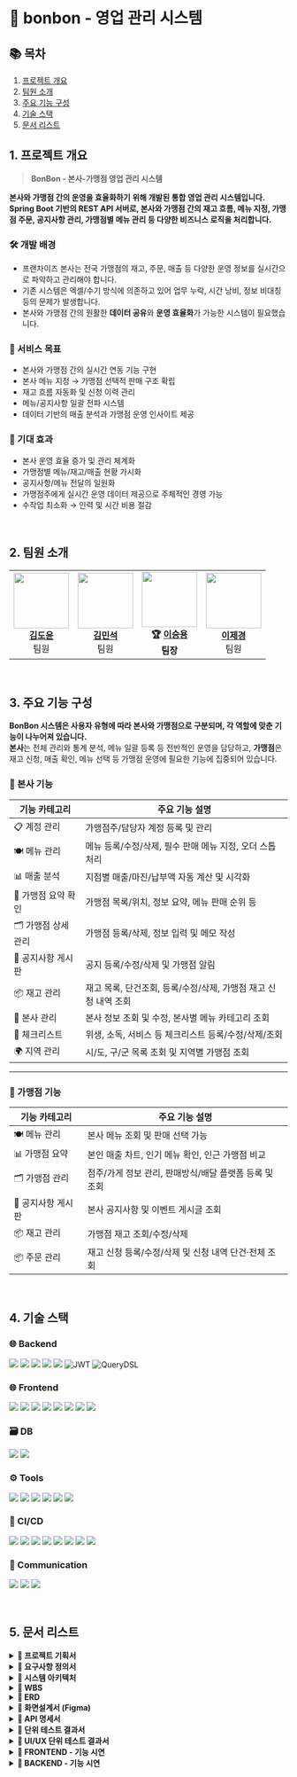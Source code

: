 # 📄 bonbon - 영업 관리 시스템

## 📚 목차

1. [프로젝트 개요](#1-프로젝트-개요)  
2. [팀원 소개](#2-팀원-소개)  
3. [주요 기능 구성](#3-주요-기능-구성)  
4. [기술 스택](#4-기술-스택)  
5. [문서 리스트](#5-문서-리스트)  

## 1. 프로젝트 개요
> **BonBon - 본사-가맹점 영업 관리 시스템** 

**본사와 가맹점 간의 운영을 효율화하기 위해 개발된 통합 영업 관리 시스템입니다.**  
**Spring Boot 기반의 REST API 서버로, 본사와 가맹점 간의 재고 흐름, 메뉴 지정, 가맹점 주문, 공지사항 관리, 가맹점별 메뉴 관리 등 다양한 비즈니스 로직을 처리합니다.**

### 🛠 개발 배경
- 프랜차이즈 본사는 전국 가맹점의 재고, 주문, 매출 등 다양한 운영 정보를 실시간으로 파악하고 관리해야 합니다.
- 기존 시스템은 엑셀/수기 방식에 의존하고 있어 업무 누락, 시간 낭비, 정보 비대칭 등의 문제가 발생합니다.
- 본사와 가맹점 간의 원활한 **데이터 공유**와 **운영 효율화**가 가능한 시스템이 필요했습니다.

### 🎯 서비스 목표
- 본사와 가맹점 간의 실시간 연동 기능 구현
- 본사 메뉴 지정 → 가맹점 선택적 판매 구조 확립
- 재고 흐름 자동화 및 신청 이력 관리
- 메뉴/공지사항 일괄 전파 시스템
- 데이터 기반의 매출 분석과 가맹점 운영 인사이트 제공

### 🚀 기대 효과
- 본사 운영 효율 증가 및 관리 체계화
- 가맹점별 메뉴/재고/매출 현황 가시화
- 공지사항/메뉴 전달의 일원화
- 가맹점주에게 실시간 운영 데이터 제공으로 주체적인 경영 가능
- 수작업 최소화 → 인력 및 시간 비용 절감

<br>

## 2. 팀원 소개

<div align="center">

<table>
  <tr>
    <td align="center">
      <img src="https://github.com/user-attachments/assets/9e6b2726-8b4d-4077-8980-6a49cb7b7125" width="100"  height="100"><br>
      <b><a href="https://github.com/kimdoyun0806">김도윤</a></b><br>팀원
    </td>
     <td align="center">
      <img src="https://github.com/user-attachments/assets/6835cd71-cc90-41ed-ae2d-f8064b82b3a2" width="100"  height="100"><br>
      <b><a href="https://github.com/mlnstone">김민석</a></b><br>팀원
    </td>
    <td align="center">
      <img src="https://github.com/user-attachments/assets/225eeac9-508b-443a-b6f5-f3128892e9d8" width="100" height="100"><br>
      <b>🏆 <a href="https://github.com/namoo36">이승용</a></b><br><b>팀장</b>
    </td>
    <td align="center">
      <img src="https://github.com/user-attachments/assets/74ac18a5-b79a-47b1-8b3a-e22f1dbc886c" width="100"  height="100"><br>
      <b><a href="https://github.com/jelee55">이제경</a></b><br>팀원
    </td>
  </tr>
</table>

</div>

<br>

## 3. 주요 기능 구성

**BonBon 시스템은 사용자 유형에 따라 본사와 가맹점으로 구분되며, 각 역할에 맞춘 기능이 나누어져 있습니다.** <br>
**본사**는 전체 관리와 통계 분석, 메뉴 일괄 등록 등 전반적인 운영을 담당하고, **가맹점**은 재고 신청, 매출 확인, 메뉴 선택 등 가맹점 운영에 필요한 기능에 집중되어 있습니다.

### 🏢 본사 기능

| 기능 카테고리       | 주요 기능 설명                                                                 |
|--------------------|---------------------------------------------------------------------------------|
| 📋 계정 관리        | 가맹점주/담당자 계정 등록 및 관리                                                |
| 🍽️ 메뉴 관리        | 메뉴 등록/수정/삭제, 필수 판매 메뉴 지정, 오더 스톱 처리                          |
| 📊 매출 분석        | 지점별 매출/마진/납부액 자동 계산 및 시각화                                       |
| 🧭 가맹점 요약 확인   | 가맹점 목록/위치, 정보 요약, 메뉴 판매 순위 등                                     |
| 🗂️ 가맹점 상세 관리  | 가맹점 등록/삭제, 정보 입력 및 메모 작성                                           |
| 📢 공지사항 게시판   | 공지 등록/수정/삭제 및 가맹점 알림                                               |
| 📦 재고 관리        | 재고 목록, 단건조회, 등록/수정/삭제, 가맹점 재고 신청 내역 조회                    |
| 🏢 본사 관리        | 본사 정보 조회 및 수정, 본사별 메뉴 카테고리 조회                                  |
| 🧾 체크리스트        | 위생, 소독, 서비스 등 체크리스트 등록/수정/삭제/조회                              |
| 🌍 지역 관리        | 시/도, 구/군 목록 조회 및 지역별 가맹점 조회                                       |

---

### 🏪 가맹점 기능
  
| 기능 카테고리       | 주요 기능 설명                                                                 |
|--------------------|---------------------------------------------------------------------------------|
| 🍽️ 메뉴 관리        | 본사 메뉴 조회 및 판매 선택 가능                                                |
| 📊 가맹점 요약       | 본인 매출 차트, 인기 메뉴 확인, 인근 가맹점 비교                                  |
| 🗂️ 가맹점 관리       | 점주/가게 정보 관리, 판매방식/배달 플랫폼 등록 및 조회                           |
| 📢 공지사항 게시판   | 본사 공지사항 및 이벤트 게시글 조회                                              |
| 📦 재고 관리        | 가맹점 재고 조회/수정/삭제                                                      |
| 📦 주문 관리        | 재고 신청 등록/수정/삭제 및 신청 내역 단건·전체 조회                             |

<br>

## 4. 기술 스택
### 🌐 Backend
<img src="https://img.shields.io/badge/java-007396?style=for-the-badge&logo=java&logoColor=white"> <img src="https://img.shields.io/badge/spring-6DB33F?style=for-the-badge&logo=spring&logoColor=white">
<img src="https://img.shields.io/badge/springboot-6DB33F?style=for-the-badge&logo=springboot&logoColor=white">
<img src="https://img.shields.io/badge/Spring%20Data%20JPA-%236DB33F?style=for-the-badge&logo=spring&logoColor=white">
<img src="https://img.shields.io/badge/Spring%20Security-6DB33F?style=for-the-badge&logo=Spring%20Security&logoColor=white"> ![JWT](https://img.shields.io/badge/JWT-000000?style=for-the-badge&logo=jsonwebtokens&logoColor=white) ![QueryDSL](https://img.shields.io/badge/QueryDSL-005571?style=for-the-badge&logo=hibernate&logoColor=white)

### 🌐 Frontend
<img src="https://img.shields.io/badge/css3-1572B6?style=for-the-badge&logo=css3&logoColor=white"> <img src="https://img.shields.io/badge/vuetify-1867C0?style=for-the-badge&logo=vuetify&logoColor=white"> <img src="https://img.shields.io/badge/chart.js-FF6384?style=for-the-badge&logo=chartdotjs&logoColor=white"> <img src="https://img.shields.io/badge/html5-E34F26?style=for-the-badge&logo=html5&logoColor=white"> <img src="https://img.shields.io/badge/javascript-F7DF1E?style=for-the-badge&logo=JavaScript&logoColor=white"> <img src="https://img.shields.io/badge/Axios-5A29E4?style=for-the-badge&logo=Axios&logoColor=white"> <img src="https://img.shields.io/badge/vue.js-4FC08D?style=for-the-badge&logo=Vue.js&logoColor=white"> <img src="https://img.shields.io/badge/bootstrap-7952B3?style=for-the-badge&logo=bootstrap&logoColor=white">

### 🗃️ DB
<img src="https://img.shields.io/badge/mariaDB-003545?style=for-the-badge&logo=mariaDB&logoColor=white"> <img src="https://img.shields.io/badge/Redis-DC382D?style=for-the-badge&logo=Redis&logoColor=white"> 

### ⚙️ Tools
<img src="https://img.shields.io/badge/Git-F05032?style=for-the-badge&logo=Git&logoColor=white"> <img src="https://img.shields.io/badge/github-181717?style=for-the-badge&logo=github&logoColor=white"> <img src="https://img.shields.io/badge/Figma-9C29B1?style=for-the-badge&logo=Figma&logoColor=white"> <img src="https://img.shields.io/badge/Postman-FF6C37?style=for-the-badge&logo=Postman&logoColor=white"> <img src="https://img.shields.io/badge/Swagger-85EA2D?style=for-the-badge&logo=Swagger&logoColor=white"> <img src="https://img.shields.io/badge/erdCloud-0097A7?style=for-the-badge&logo=erdCloud&logoColor=white">

### 🚀 CI/CD
<img src="https://img.shields.io/badge/AWS EC2-232F3E?style=for-the-badge&logo=amazonaws&logoColor=white"> <img src="https://img.shields.io/badge/Docker-2496ED?style=for-the-badge&logo=Docker&logoColor=white"> <img src="https://img.shields.io/badge/DockerHub-2496ED?style=for-the-badge&logo=docker&logoColor=white"> <img src="https://img.shields.io/badge/Kubernetes-326CE5?style=for-the-badge&logo=Kubernetes&logoColor=white"> <img src="https://img.shields.io/badge/ArgoCD-F5503C?style=for-the-badge&logo=argo&logoColor=white"> <img src="https://img.shields.io/badge/Route53-8C4FFF?style=for-the-badge&logo=amazonroute53&logoColor=white"> <img src="https://img.shields.io/badge/S3-569A31?style=for-the-badge&logo=amazons3&logoColor=white"> <img src="https://img.shields.io/badge/ELB-8C4FFF?style=for-the-badge&logo=awselasticloadbalancing&logoColor=white">

### 💬 Communication
<img src="https://img.shields.io/badge/Jira-0052CC?style=for-the-badge&logo=Jira&logoColor=white"> <img src="https://img.shields.io/badge/Discord-7289DA?style=for-the-badge&logo=Discord&logoColor=white"> <img src="https://img.shields.io/badge/Notion-000000?style=for-the-badge&logo=Notion&logoColor=white">

<br>


## 5. 문서 리스트

<details>
<summary><strong>📌 프로젝트 기획서</strong></summary>

- 링크: [프로젝트 기획서](https://docs.google.com/document/d/1WR15hpaJhKwKJS-IyoIicgbIqbv5x12jx_sFvAZhgKI/edit?usp=sharing)

</details>

<details>
<summary><strong>📌 요구사항 정의서</strong></summary>

- 링크: [요구사항 정의서](https://docs.google.com/spreadsheets/d/1DiH1bHHJueDsMxrl0_vGZ8jhjAMejhCEK-gJhL4AF-4/edit?gid=1152197925#gid=1152197925)

</details>

<details>
<summary><strong>📌 시스템 아키텍처</strong></summary>

![Image](https://github.com/user-attachments/assets/eb46fcf7-f32c-4a81-92bf-62812368c142)

</details>

<details>
<summary><strong>📌 WBS</strong></summary>

- 링크: [WBS](https://docs.google.com/spreadsheets/d/1DiH1bHHJueDsMxrl0_vGZ8jhjAMejhCEK-gJhL4AF-4/edit?gid=0#gid=0)

</details>

<details>
<summary><strong>📌 ERD</strong></summary>

- 링크 : [ERD](https://www.erdcloud.com/d/58wZNJdygPpztALBK)
![ERD - bonbonCafe](https://github.com/user-attachments/assets/616a765a-0b08-470e-9cc9-f4404c1139ba)

</details>

<details>
<summary><strong>📌 화면설계서 (Figma)</strong></summary>

- 링크: [화면설계서(Figma)](https://www.figma.com/design/mpyMKrXy8SDofcHFK5FtMN/beyond-3team-fin?node-id=0-1&p=f&t=SriIXOUKBkT1eIof-0)

</details>

<details>
<summary><strong>📌 API 명세서 </strong></summary>

- 링크: [API 명세서](https://www.notion.so/playdatacademy/API-1d6d943bcac28104835dd13b87578046?pvs=4)

</details>

<details>
<summary><strong>📌 단위 테스트 결과서</strong></summary>

- 링크: [단위 테스트 결과서](https://docs.google.com/spreadsheets/d/1DiH1bHHJueDsMxrl0_vGZ8jhjAMejhCEK-gJhL4AF-4/edit?gid=417184159#gid=417184159)

</details>

<details>
<summary><strong>📌 UI/UX 단위 테스트 결과서</strong></summary>

- 링크: [UI/UX 단위 테스트 결과서](https://docs.google.com/spreadsheets/d/1DiH1bHHJueDsMxrl0_vGZ8jhjAMejhCEK-gJhL4AF-4/edit?gid=1228868911#gid=1228868911)

</details>

<details>
<summary><strong>📌 FRONTEND - 기능 시연</strong></summary>

<details>
<summary>가맹점</summary>
<ul>
  <li>가맹점 수정 <img src="이미지링크" /></li>
  <li>가맹점 등록 <img src="이미지링크" /></li>
  <li>가맹점 삭제 <img src="이미지링크" /></li>
  <li>전체 가맹점 위치 조회 <img src="이미지링크" /></li>
  <li>가맹점 요약 조회 <img src="이미지링크" /></li>
  <li>특정 가맹점 조회 <img src="이미지링크" /></li>
  <li>가맹점 전체 조회 <img src="이미지링크" /></li>
</ul>
</details>

<details>
<summary>가맹점 메뉴</summary>
<ul>
  <li>가맹점 전용 메뉴 추가, 조회 <img src="https://github.com/user-attachments/assets/9fa01b54-1b91-49ff-b866-68cd4c14d808" /></li>
  <li>가맹점 전용 메뉴 삭제 <img src="https://github.com/user-attachments/assets/1143ba36-879f-4c17-8e3b-1e6236f75951"/></li>
</ul>
</details>

<details>
<summary>재고</summary>
<ul>
  <li>가맹점 재고 주문 및 조회, 본사 주문 처리 <img src="https://github.com/user-attachments/assets/672c15fa-ed4f-4474-bc01-d2d4965f490d" /></li>
  <li>본사 재고 등록<img src="https://github.com/user-attachments/assets/9df1248f-6a0d-4b06-bf34-f5e7043abd83" /></li>
  <li>본사 재고 삭제<img src="https://github.com/user-attachments/assets/c72a9cdc-5b86-41bd-8d1f-ecb24ecf7eac" /></li>
</ul>
</details>

<details>
<summary>게시판</summary>
<ul>
  <li>게시글 등록, 수정, 삭제 <img src="https://github.com/user-attachments/assets/d95e03e3-20ae-4fcf-8b93-57c095f01489" /></li>
  <li>문자 일괄 전송 <img src="https://github.com/user-attachments/assets/7c784913-b19b-4b4a-8efb-b4bf1f3e7622" /></li>
</ul>
</details>
<details>
<summary>매출</summary>
<ul>
  <li>전체 가맹점 기간 매출 조회 <img src="이미지링크" /></li>
  <li>전체 가맹점 매출 순위 조회 <img src="이미지링크" /></li>
  <li>전체 가맹점 메뉴 판매 순위 조회 <img src="이미지링크" /></li>
  <li>전체 가맹점 예상 매출 조회 <img src="이미지링크" /></li>
  <li>가맹점 기간별 예상 매출 조회 <img src="이미지링크" /></li>
  <li>가맹점 기간별 매출 조회 <img src="이미지링크" /></li>
  <li>가맹점 메뉴별 판매 순위 조회 <img src="이미지링크" /></li>
  <li>지역별 매출 순위 조회 <img src="https://github.com/user-attachments/assets/9e36a632-ab97-4f93-9588-fc8dd0e9ad88" /></li>
  <li>가맹점 일 매출 조회 <img src="이미지링크" /></li>
</ul>
</details>

<details>
<summary>메뉴</summary>
<ul>
  <li>메뉴 등록 <img src="https://github.com/user-attachments/assets/4ec94851-8e31-4235-bb08-6b8ab9a76cb7" /></li>
  <li>메뉴 조회, 수정, 판매중인 가맹점 조회 <img src="https://github.com/user-attachments/assets/bd02f042-b2a1-406c-a6a7-27bfdd141640" /></li>
  <li>메뉴 삭제 <img src="https://github.com/user-attachments/assets/0034f171-e940-436e-bd89-75ea5a5c5acd" /></li>
  <li>카테고리별 메뉴 조회 <img src="https://github.com/user-attachments/assets/af65c697-8bf1-455a-924a-c9b61fa86862" /></li>

</ul>
</details>

<details>
<summary>본사</summary>
<ul>
  <li>본사 정보 조회, 수정 <img src="https://github.com/user-attachments/assets/5bce534a-b048-4815-b5c8-6d8d8ed88904" /></li>
</ul>
</details>

<details>
<summary>재료</summary>
<ul>
  <li>재료 전체 조회 <img src="이미지링크" /></li>
</ul>
</details>

<details>
<summary>지역</summary>
<ul>
  <li>구/군 목록 조회 <img src="이미지링크" /></li>
  <li>시/도 목록 조회 <img src="이미지링크" /></li>
  <li>지역별 가맹점 조회 <img src="이미지링크" /></li>
</ul>
</details>

<details>
<summary>카테고리</summary>
<ul>
  <li>카테고리의 메뉴 전체 조회 <img src="이미지링크" /></li>
  <li>카테고리 전체 조회 <img src="이미지링크" /></li>
</ul>
</details>

<details>
<summary>회원</summary>
<ul>
  <li>가맹점주 계정 목록 확인 <img src="이미지링크" /></li>
  <li>본사 등록 계정 수정 <img src="이미지링크" /></li>
  <li>가맹점 담당자 계정 목록 확인 <img src="이미지링크" /></li>
  <li>본사 가맹점주 계정 등록 <img src="이미지링크" /></li>
  <li>본사 등록 계정 조회 <img src="이미지링크" /></li>
  <li>본사 생성 계정 전체 조회 <img src="이미지링크" /></li>
  <li>개인 계정 비밀번호 변경 <img src="이미지링크" /></li>
  <li>개인 계정 정보 변경 <img src="이미지링크" /></li>
  <li>개인 계정 조회 <img src="이미지링크" /></li>
  <li>본사 가맹점 담당자 계정 등록 <img src="이미지링크" /></li>
  <li>AccessToken 재발급 <img src="이미지링크" /></li>
  <li>로그아웃 <img src="이미지링크" /></li>
  <li>로그인 <img src="이미지링크" /></li>
  <li>본사 등록 계정 삭제 <img src="이미지링크" /></li>
</ul>
</details>

</details>

<!-- ------------- -->

<details>
<summary><strong>📌 BACKEND - 기능 시연</strong></summary>
<details>
<summary>가맹점</summary>
<ul>
  <li>가맹점 수정 
  
  
  </li>
  <li>가맹점 등록 
    
  
  </li>
  <li>가맹점 삭제 
    
  
  </li>
  <li>전체 가맹점 위치 조회 
    
  
  </li>
  <li>가맹점 요약 조회 
    
  
  </li>
  <li>특정 가맹점 조회 
    
  
  </li>  
  <li>가맹점 전체 조회
   
  
  </li>
</ul>
</details>

<details>
<summary>가맹점 메뉴</summary>
<ul>
  <li>가맹점 메뉴 등록 
    <img width="1342" alt="image" src="https://github.com/user-attachments/assets/040fe9f4-88d2-40fb-b647-b4d37be27a26" />
    <img width="1307" alt="image" src="https://github.com/user-attachments/assets/a45572d7-4368-4f5e-806b-d61aa5a38974" />
  </li>
  <li>가맹점 메뉴 삭제 
    <img src="https://github.com/user-attachments/assets/65911ea5-a89a-4148-ab4e-0363ea78fdfc" />
    <img src="https://github.com/user-attachments/assets/7bb3ff4b-1d44-4b97-b1f5-f5bb1cfdf023" />
  </li>
  <li>카테고리별 가맹점 메뉴 조회 
    <img width="1330" alt="image" src="https://github.com/user-attachments/assets/7a4cf8b0-43d8-43be-8395-74397b1fe058" />
    <img width="1290" alt="image" src="https://github.com/user-attachments/assets/beb1904a-b0a2-4226-a41f-2b3e8b4f3229" />
  </li>
  <li>특정 가맹점 메뉴 조회(본사 전용) 
    <img width="1321" alt="image" src="https://github.com/user-attachments/assets/b118a52e-35a4-4dca-92ca-f4f0c24db928" />
    <img width="1266" alt="image" src="https://github.com/user-attachments/assets/e91b093b-098b-425c-a632-16ca344b01bd" />
  </li>
  <li>가맹점 메뉴 단건 조회 
    <img width="1329" alt="image" src="https://github.com/user-attachments/assets/79b7f801-b27f-46e6-9ea6-d9a863a3fddd" />
    <img width="1321" alt="image" src="https://github.com/user-attachments/assets/78b1980a-0f4d-448c-9b78-723139a40049" />
  </li>
  <li>본인 가맹점의 메뉴 전체 조회 
    <img src="https://github.com/user-attachments/assets/79b81e91-b34b-4795-adcc-08a6a150bce3" />
    <img width="1068" alt="image" src="https://github.com/user-attachments/assets/124dcd96-6c2d-4513-89cc-f40f778029ac" />
  </li>
</ul>
</details>

<details>
<summary>가맹점 재고</summary>
<ul>
  <li>가맹점 재고 단건 조회 
    <img width="1335" alt="image" src="https://github.com/user-attachments/assets/461f4758-6b87-446e-a572-d96e5acddabf" />
    <img width="1307" alt="image" src="https://github.com/user-attachments/assets/ff0b94d7-53aa-4ff5-b042-3289dcecc7fc" />
  </li>
  <li>가맹점 재고 전체 조회 
    <img width="1334" alt="image" src="https://github.com/user-attachments/assets/902a9654-3fba-4f59-8365-0d88f3bcdd34" />
    <img width="1321" alt="image" src="https://github.com/user-attachments/assets/84922525-73bf-44ae-b36c-8baaeb1efdd4" />
  </li>
</ul>
</details>

<details>
<summary>가맹점 주문 내역</summary>
<ul>
  <li>재고 신청 내역 단건 조회 
    <img width="1328" alt="image" src="https://github.com/user-attachments/assets/670496c0-02f4-4b77-9d03-999b27285cc2" />
    <img width="1325" alt="image" src="https://github.com/user-attachments/assets/ba8b19f8-aa41-42e8-9d21-923874e9cc20" />
  </li>
  <li>가맹점 재고 신청 내역 전체 조회 (가맹점용)
    <img width="1328" alt="image" src="https://github.com/user-attachments/assets/465016fb-c5ad-465b-91b8-eee996cc7718" />
    <img width="1324" alt="image" src="https://github.com/user-attachments/assets/1bac4ada-b06b-4044-b775-90837e7b815a" />
  </li>
  <li>가맹점 재고 신청 내역 전체 조회 (본사용) 
    <img width="1345" alt="image" src="https://github.com/user-attachments/assets/b7cb64c6-087b-4853-ab1d-23eb89a6a206" />
    <img width="1287" alt="image" src="https://github.com/user-attachments/assets/ccb57e59-674d-4e8d-bb57-e734b160dc89" />
  </li>
  <li>재고 신청 삭제
    <img width="1320" alt="image" src="https://github.com/user-attachments/assets/cd18779f-e364-45d9-b011-27abaccd29d6" />
  </li>
  <li>재고 신청 수정 
    <img width="1334" alt="image" src="https://github.com/user-attachments/assets/de949741-0758-4d26-a34b-9347ba3b6e2a" />
    <img width="1327" alt="image" src="https://github.com/user-attachments/assets/b65e3f01-830c-4361-8a4a-5ea67998cfcf" />
  </li>
  <li>재고 신청 
    <img width="1349" alt="image" src="https://github.com/user-attachments/assets/e8bde47a-f524-4f82-9f07-d0437c58eaf4" />
    <img width="1328" alt="image" src="https://github.com/user-attachments/assets/31236694-50be-4a9c-b96c-cf33687ffd6c" />
  </li>
</ul>
</details>

<details>
<summary>게시판</summary>
<ul>
  <li>게시글 등록 
    <img width="1330" alt="image" src="https://github.com/user-attachments/assets/0bbabe08-bb01-46aa-bb87-c287c54d376a" />
    <img width="1305" alt="image" src="https://github.com/user-attachments/assets/ecc994ab-5eb0-47d9-9cd2-e84f6096a765" />
  </li>
  <li>게시글 전체 조회 
    <img width="1340" alt="image" src="https://github.com/user-attachments/assets/b374f0b5-2d87-4d46-8eef-6b2b648bc4ed" />
    <img width="1288" alt="image" src="https://github.com/user-attachments/assets/92d9727e-9792-4f68-b0a0-52e78d5975bf" />
  </li>
  <li>게시글 단건 조회 
    <img width="1325" alt="image" src="https://github.com/user-attachments/assets/549441c5-3d14-4389-b3c1-c21089ee59aa" />
    <img width="1341" alt="image" src="https://github.com/user-attachments/assets/9c77a617-56ad-4dd7-9ac5-f801b8592e55" />
  </li>
  <li>게시글 수정 
    <img width="1328" alt="image" src="https://github.com/user-attachments/assets/3098c76d-9f47-47b0-b55a-e66acbbdb8ad" />
    <img width="1297" alt="image" src="https://github.com/user-attachments/assets/1bb966d9-17ab-43c7-a4e9-c0e5f08f042a" />
  </li>
  <li>게시글 삭제 
    <img width="1325" alt="image" src="https://github.com/user-attachments/assets/3dd3593d-fe95-4744-a390-87bdf8ce9790" />
    <img width="1322" alt="image" src="https://github.com/user-attachments/assets/5cd5ad29-77ee-4da6-8e47-db7432fecee9" />
  </li>
  <li>문자 일괄 전송 
    <img width="1332" alt="image" src="https://github.com/user-attachments/assets/b53d1e1c-bdc1-4a46-9627-225b986ecfaf" />
    <img width="1306" alt="image" src="https://github.com/user-attachments/assets/4af67bec-edc6-4a08-9cba-e001895c633d" />
    <img width="1306" alt="image" src="https://github.com/user-attachments/assets/0222c9eb-0de8-4dd5-beac-91d53e3b6580" />

  </li>
  
</ul>
</details>

<details>
<summary>매출</summary>
<ul>
  <li>전체 가맹점 기간 매출 조회
  
  
  </li>
  <li>전체 가맹점 매출 순위 조회 
  
  
  </li>
  <li>전체 가맹점 메뉴 판매 순위 조회 
  
  
  </li>
  <li>전체 가맹점 예상 매출 조회 
  
  
  </li>
  <li>가맹점 기간별 예상 매출 조회 
  
  
  </li>
  <li>가맹점 기간별 매출 조회 
  
  
  </li>
  <li>가맹점 메뉴별 판매 순위 조회 
  
  
  </li>
  <li>지역별 매출 순위 조회 
  
  
  </li>
  <li>가맹점 일 매출 조회 
  
  
  </li>
</ul>
</details>

<details>
<summary>메뉴</summary>
<ul>
  <li>메뉴 등록 
    <img width="1321" alt="image" src="https://github.com/user-attachments/assets/059ceb0b-25ac-43ca-b353-a79e08f62925" />
    <img width="1303" alt="image" src="https://github.com/user-attachments/assets/e732d541-5b93-4a65-bc41-e15a538582bf" />
  </li>
  <li>메뉴 수정 
    <img width="1342" alt="image" src="https://github.com/user-attachments/assets/5bcde91d-2769-452a-8f8e-36c29727b945" />
    <img width="1327" alt="image" src="https://github.com/user-attachments/assets/8c8ecce2-4c04-4ea7-bf3a-85e2f2fde200" />
  </li>
  <li>카테고리로 메뉴 조회 
    <img width="1343" alt="image" src="https://github.com/user-attachments/assets/877a822c-0938-4354-9bb5-9e14e3a19685" />
    <img width="1283" alt="image" src="https://github.com/user-attachments/assets/2c0d5f99-9c9a-423f-9cc3-7b389f1ba555" />
  </li>
  <li>메뉴 삭제 
    <img width="1334" alt="image" src="https://github.com/user-attachments/assets/678ec452-a313-4d2a-940f-74fd28fb3db3" />
    <img width="1260" alt="image" src="https://github.com/user-attachments/assets/0a383bd7-8b45-4c14-aa6e-003f3658c250" />
  </li>
  <li>메뉴 단일 조회 
    <img width="1335" alt="image" src="https://github.com/user-attachments/assets/f9b4ad70-8a85-4770-9479-d5de21697b73" />
    <img width="1315" alt="image" src="https://github.com/user-attachments/assets/8532696c-b010-48fe-94b0-16bc52320eb0" />
  </li>
  <li>메뉴 전체 조회
    <img width="1337" alt="image" src="https://github.com/user-attachments/assets/c4bd1ad6-e02b-42f6-b4c6-9a0fd49f19a3" />
    <img width="1354" alt="image" src="https://github.com/user-attachments/assets/e7139f52-26f6-442d-9b3d-4492f2631620" />
  </li>
</ul>
</details>

<details>
<summary>본사</summary>
<ul>
  <li>본사 조회
    <img width="1323" alt="image" src="https://github.com/user-attachments/assets/06b343a7-ae7b-4810-b4d2-8e5a54afbee7" />
    <img width="1295" alt="image" src="https://github.com/user-attachments/assets/f7fc0a87-c968-4269-a5e5-fce93efd8126" />
  </li>
  <li>본사 정보 수정
    <img width="1339" alt="image" src="https://github.com/user-attachments/assets/e1809bf5-21b4-4223-b942-3bf7068d1845" />
    <img width="1318" alt="image" src="https://github.com/user-attachments/assets/d4a36648-02e3-4b7e-911c-b001a71f3da0" />
  </li>
</ul>
</details>

<details>
<summary>본사 재고</summary>
<ul>
  <li>본사의 재료 목록 조회
    <img width="1337" alt="image" src="https://github.com/user-attachments/assets/81d0a9a1-f5e0-43f6-93b0-b687cf0f6450" />
    <img width="1328" alt="image" src="https://github.com/user-attachments/assets/200f6f2d-b122-4a26-ac41-f2fa858fd941" />
  </li>
  <li>본사 재고 등록 
    <img width="1326" alt="image" src="https://github.com/user-attachments/assets/8d451b05-d2cd-4020-9a19-bd17c4da5fa1" />
    <img width="1308" alt="image" src="https://github.com/user-attachments/assets/847d27d1-df9e-4cfe-a9e0-389609a4c513" />
  </li>
  <li>본사 재고 수정
    <img width="1306" alt="image" src="https://github.com/user-attachments/assets/035fb225-eaf5-4c9b-b89a-ad876a8e826f" />
    <img width="1325" alt="image" src="https://github.com/user-attachments/assets/8c5c2ffd-2f09-424d-b13c-235c6999fbaa" />
  </li>
  <li>본사 재고 삭제
    <img width="1342" alt="image" src="https://github.com/user-attachments/assets/45f2d9f9-a588-485e-913d-d5b1f2748c69" />
    <img width="1319" alt="image" src="https://github.com/user-attachments/assets/53e1f84a-4393-4131-b5c5-b0d9a38fd71d" />
  </li>
  <li>본사 재고 전체 조회 
    <img width="1324" alt="image" src="https://github.com/user-attachments/assets/4774fae9-195b-488b-8660-a8990b91ce66" />
    <img width="1308" alt="image" src="https://github.com/user-attachments/assets/31f7978d-5870-4584-afe6-bc2ee60a9dc9" />
  </li>
  <li>본사 재고 단건 조회 
    <img width="1316" alt="image" src="https://github.com/user-attachments/assets/f12e2c32-575c-4ca0-b1be-9d48a8a103fe" />
    <img width="1299" alt="image" src="https://github.com/user-attachments/assets/052608a9-64d8-4c78-a197-975df458e174" />
  </li>
</ul>
</details>

<details>
<summary>재료</summary>
<ul>
  <li>재료 전체 조회 
    <img width="1310" alt="image" src="https://github.com/user-attachments/assets/9cd2f7b6-f0d9-4ae4-ae1e-47559701fb0d" />
    <img width="1316" alt="image" src="https://github.com/user-attachments/assets/81034ad0-7080-4389-81ef-e7637da84db7" />
  </li>
</ul>
</details>

<details>
<summary>지역</summary>
<ul>
  <li>구/군 목록 조회
  
  
  </li>
  <li>시/도 목록 조회 
  
  
  </li>
  <li>지역별 가맹점 조회 
  
  
  </li>
</ul>
</details>

<details>
<summary>카테고리</summary>
<ul>
  <li>카테고리 전체 조회 
    <img width="1332" alt="image" src="https://github.com/user-attachments/assets/c917e280-5008-4b4f-90e7-811e4a8041fe" />
    <img width="1295" alt="image" src="https://github.com/user-attachments/assets/7ae88b1f-3a14-4dc0-8ea8-b96b9bc2573c" />
  </li>
  <li>카테고리의 메뉴 전체 조회 
    <img width="1324" alt="image" src="https://github.com/user-attachments/assets/a1ae6587-3691-4199-a0aa-797104c8bc04" />
    <img width="1318" alt="image" src="https://github.com/user-attachments/assets/eb40c785-7796-4837-b60a-1c4749201fc9" />
  </li>
</ul>
</details>

<details>
<summary>회원</summary>
<ul>
  <li>가맹점주 계정 목록 확인
  
  
  </li>
  <li>본사 등록 계정 수정 
  
  
  </li>
  <li>가맹점 담당자 계정 목록 확인 
  
  
  </li>
  <li>본사 가맹점주 계정 등록
  
  
  </li>
  <li>본사 등록 계정 조회
  
  
  </li>
  <li>본사 생성 계정 전체 조회
  
  
  </li>
  <li>개인 계정 비밀번호 변경 
  
  
  </li>
  <li>개인 계정 정보 변경
  
  
  </li>
  <li>개인 계정 조회
  
  
  </li>
  <li>본사 가맹점 담당자 계정 등록
  
  
  </li>
  <li>AccessToken 재발급
  
  
  </li>
  <li>로그아웃
  
  
  </li>
  <li>로그인
    <img width="1339" alt="image" src="https://github.com/user-attachments/assets/00884264-d258-48b2-9516-69c7060d600d" />
    <img width="1303" alt="image" src="https://github.com/user-attachments/assets/fa289af6-d953-4817-a8fa-688c826aa602" />  
  </li>
  <li>본사 등록 계정 삭제 
    
  
  </li>
</ul>
</details>
